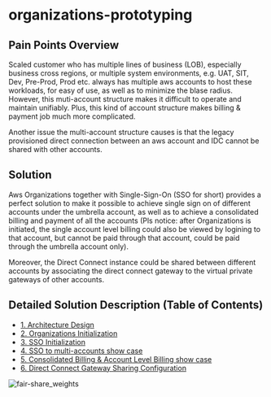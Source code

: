 # organizations-prototyping

## Pain Points Overview
Scaled customer who has multiple lines of business (LOB), especially business cross regions, or multiple system environments, e.g. UAT, SIT, Dev, Pre-Prod, Prod etc. always has multiple aws accounts to host these workloads, for easy of use, as well as to minimize the blase radius. However, this muti-account structure makes it difficult to operate and maintain unifiably. Plus, this kind of account structure makes billing & payment job much more complicated. 

Another issue the multi-account structure causes is that the legacy provisioned direct connection between an aws account and IDC cannot be shared with other accounts. 

## Solution
Aws Organizations together with Single-Sign-On (SSO for short) provides a perfect solution to make it possible to achieve single sign on of different accounts under the umbrella account, as well as to achieve a consolidated billing and payment of all the accounts (Pls notice: after Organizations is initiated, the single account level billing could also be viewed by logining to that account, but cannot be paid through that account, could be paid through the umbrella account only).

Moreover, the Direct Connect instance could be shared between different accounts by associating the direct connect gateway to the virtual private gateways of other accounts.

## Detailed Solution Description (Table of Contents)
- [1. Architecture Design](https://github.com/symeta/organizations-prototyping/tree/Architecture-Design)
- [2. Organizations Initialization](https://github.com/symeta/organizations-prototyping/tree/organization-initialization)
- [3. SSO Initialization](https://github.com/symeta/organizations-prototyping/tree/sso-initialization)
- [4. SSO to multi-accounts show case](https://github.com/symeta/organizations-prototyping/tree/sso-to-multi-accounts-show-case)
- [5. Consolidated Billing & Account Level Billing show case](https://github.com/symeta/organizations-prototyping/tree/Consolidated-Billing-&-Account-Level-Billing-show-case)
- [6. Direct Connect Gateway Sharing Configuration](https://github.com/symeta/organizations-prototyping/tree/Direct-Connect-Gateway-Sharing-Configuration)


![fair-share_weights](https://user-images.githubusercontent.com/97269758/170849503-c13221a7-3358-49f4-8656-c606709a2ce6.gif)
